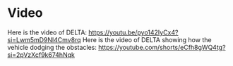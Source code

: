 Video
====

Here is the video of DELTA:
https://youtu.be/pyo142IyCx4?si=Lwm5mD9Nl4Cmv8rq
Here is the video of DELTA showing how the vehicle dodging the obstacles: 
https://youtube.com/shorts/eCfh8gWQ4tg?si=2pVzXcf9k674hNqk